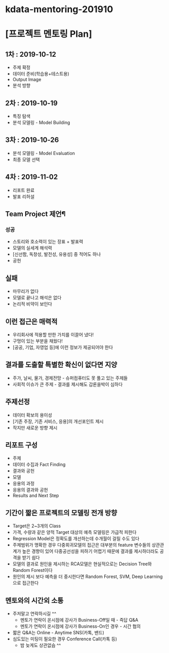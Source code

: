 # kdata-mentoring-201910

# [프로젝트 멘토링 Plan]
## 1차 : 2019-10-12
- 주제 확정
- 데이터 준비(학습용+테스트용)
- Output Image
- 분석 방향

## 2차 : 2019-10-19
- 특징 탐색
- 분석 모델링 - Model Building

## 3차 : 2019-10-26
- 분석 모델링 - Model Evaluation
- 최종 모델 선택

## 4차 : 2019-11-02
- 리포트 완료
- 발표 리허설


## Team Project 제언¶
### 성공
- 스토리와 호소력이 있는 장표 + 발표력
- 모델의 실세계 해석력
- [신선함, 독창성, 발전성, 유용성] 중 적어도 하나
- 공헌
## 실패
- 마무리가 없다
- 모델로 끝나고 해석은 없다
- 논리적 비약이 보인다
## 이런 접근은 매력적
- 우리회사에 적용할 만한 가치를 이끌어 냈다!
- 구멍이 있는 부분을 채웠다!
- [공공, 기업, 자영업 등]에 이런 정보가 제공되어야 한다
## 결과를 도출할 특별한 확신이 없다면 지양
- 주가, 날씨, 물가, 경제전망 - 슈퍼컴퓨터도 못 풀고 있는 주제들
- 사회적 이슈가 큰 주제 - 결과를 제시해도 갑론을박이 심하다
## 주제선정
- 데이터 확보의 용이성
- [기존 주장, 기존 서비스, 응용]의 개선포인트 제시
- 작지만 새로운 방향 제시
## 리포트 구성
- 주제
- 데이터 수집과 Fact Finding
- 결과와 공헌
- 모델
- 응용의 과정
- 응용의 결과와 공헌
- Results and Next Step
## 기간이 짧은 프로젝트의 모델링 전개 방향
- Target은 2~3개의 Class
- 가격, 수량과 같은 양적 Target 대상의 예측 모델링은 가급적 피한다
- Regression Model은 정확도를 개선하는데 수개월이 걸릴 수도 있다
- 주제범위가 명확한 경우 다중회귀모델의 접근은 대부분의 feature 변수들의 상관관계가 높은 경향이 있어 다중공선성을 피하기 어렵기 때문에 결과를 제시하더라도 공격을 받기 쉽다
- 모델의 결과로 원인을 제시하는 RCA모델은 현실적으로는 Decision Tree와 Random Forest이다
- 원인의 제시 보다 예측을 더 중시한다면 Random Forest, SVM, Deep Learning으로 접근한다

## 멘토와의 시간외 소통
- 주저말고 연락하시길 ^^
  - 멘토가 연락이 온시점에 강사가 Business-Off일 때 - 즉답 Q&A
  - 멘토가 연락이 온시점에 강사가 Business-On인 경우 - 시간 협의
- 짧은 Q&A는 Online - Anytime SNS(카톡, 밴드)
- 심도있는 미팅이 필요한 경우 Conference Call(카톡 등)
  - 밤 늦게도 상관없슴 ^^
